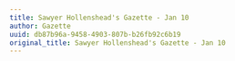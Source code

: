 ```yaml
---
title: Sawyer Hollenshead's Gazette - Jan 10
author: Gazette
uuid: db87b96a-9458-4903-807b-b26fb92c6b19
original_title: Sawyer Hollenshead's Gazette - Jan 10
---
```


